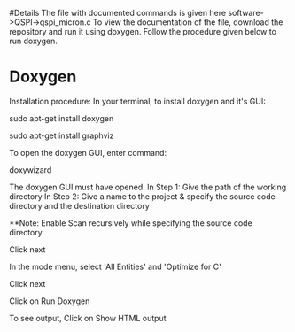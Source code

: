 #Details
The file with documented commands is given here software->QSPI->qspi_micron.c
To view the documentation of the file, download the repository and run it using doxygen. Follow the procedure given below to run doxygen.

# Doxygen

Installation procedure:
In your terminal, to install doxygen and it's GUI:

sudo apt-get install doxygen

sudo apt-get install graphviz

To open the doxygen GUI, enter command:

doxywizard

The doxygen GUI must have opened.
In Step 1: Give the path of the working directory
In Step 2: Give a name to the project & specify the source code directory and the destination directory

**Note: Enable Scan recursively while specifying the source code directory. 

Click next

In the mode menu, select 'All Entities' and 'Optimize for C'

Click next

Click on Run Doxygen

To see output, Click on Show HTML output
